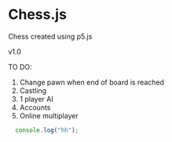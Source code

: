 # Chess.js
Chess created using p5.js

v1.0

TO DO:
1. Change pawn when end of board is reached
2. Castling
3. 1 player AI
4. Accounts
5. Online multiplayer

```javascript
  console.log("hh");
```
